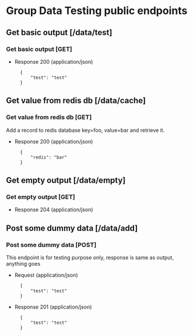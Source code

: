 # Group Data Testing public endpoints

## Get basic output [/data/test]
### Get basic output [GET]
+ Response 200 (application/json)

        {
            "test": "test"
        }

## Get value from redis db [/data/cache]
### Get value from redis db [GET]
Add a record to redis database key=foo, value=bar and retrieve it.

+ Response 200 (application/json)

        {
            "redis": "bar"
        }

## Get empty output [/data/empty]
### Get empty output [GET]
+ Response 204 (application/json)


## Post some dummy data [/data/add]
### Post some dummy data [POST]
This endpoint is for testing purpose only, response is same as output, anything goes

+ Request (application/json)

        {
            "test": "test"
        }

+ Response 201 (application/json)

        {
            "test": "test"
        }

